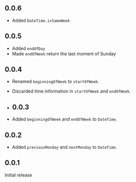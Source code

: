 ## 0.0.6

- Added `DateTime.isSameWeek`
  
## 0.0.5

- Added `endOfDay`
- Made `endOfWeek` return the last moment of Sunday

## 0.0.4

- Renamed `beginningOfWeek` to `startOfWeek`.
- Discarded time information in `startOfWeek` and `endOfWeek`.
  
- ## 0.0.3

- Added `beginningOfWeek` and `endOfWeek` to `DateTime`.
## 0.0.2

- Added `previousMonday` and `nextMonday` to `DateTime`.

## 0.0.1

Initial release